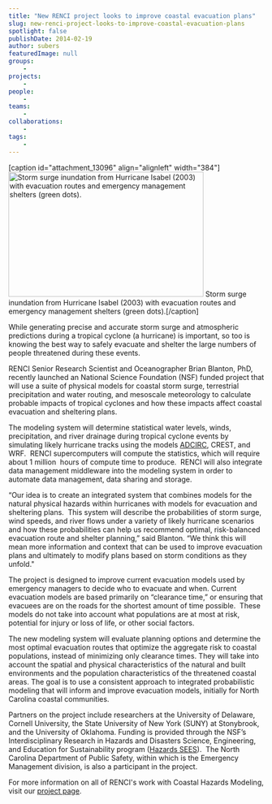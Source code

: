 ```yaml
---
title: "New RENCI project looks to improve coastal evacuation plans"
slug: new-renci-project-looks-to-improve-coastal-evacuation-plans
spotlight: false
publishDate: 2014-02-19
author: subers
featuredImage: null
groups:
    - 
projects:
    - 
people:
    - 
teams: 
    - 
collaborations:
    - 
tags:
    - 
---
```

[caption id="attachment_13096" align="alignleft" width="384"]<a href="http://www.renci.org/wp-content/uploads/2014/02/ADCIRC.png"><img class=" wp-image-13096 " alt="Storm surge inundation from Hurricane Isabel (2003) with evacuation routes and emergency management shelters (green dots)." src="http://www.renci.org/wp-content/uploads/2014/02/ADCIRC-1024x657.png" width="384" height="246" /></a> Storm surge inundation from Hurricane Isabel (2003) with evacuation routes and emergency management shelters (green dots).[/caption]

While generating precise and accurate storm surge and atmospheric predictions during a tropical cyclone (a hurricane) is important, so too is knowing the best way to safely evacuate and shelter the large numbers of people threatened during these events.

RENCI Senior Research Scientist and Oceanographer Brian Blanton, PhD, recently launched an National Science Foundation (NSF) funded project that will use a suite of physical models for coastal storm surge, terrestrial precipitation and water routing, and mesoscale meteorology to calculate probable impacts of tropical cyclones and how these impacts affect coastal evacuation and sheltering plans.

<!--more-->The modeling system will determine statistical water levels, winds, precipitation, and river drainage during tropical cyclone events by simulating likely hurricane tracks using the models <a href="http://adcirc.org">ADCIRC</a>, CREST, and WRF.  RENCI supercomputers will compute the statistics, which will require about 1 million  hours of compute time to produce.  RENCI will also integrate data management middleware into the modeling system in order to automate data management, data sharing and storage.

“Our idea is to create an integrated system that combines models for the natural physical hazards within hurricanes with models for evacuation and sheltering plans.  This system will describe the probabilities of storm surge, wind speeds, and river flows under a variety of likely hurricane scenarios and how these probabilities can help us recommend optimal, risk-balanced evacuation route and shelter planning,” said Blanton. “We think this will mean more information and context that can be used to improve evacuation plans and ultimately to modify plans based on storm conditions as they unfold."

The project is designed to improve current evacuation models used by emergency managers to decide who to evacuate and when. Current evacuation models are based primarily on “clearance time,” or ensuring that evacuees are on the roads for the shortest amount of time possible.  These models do not take into account what populations are at most at risk, potential for injury or loss of life, or other social factors.

The new modeling system will evaluate planning options and determine the most optimal evacuation routes that optimize the aggregate risk to coastal populations, instead of minimizing only clearance times. They will take into account the spatial and physical characteristics of the natural and built environments and the population characteristics of the threatened coastal areas. The goal is to use a consistent approach to integrated probabilistic modeling that will inform and improve evacuation models, initially for North Carolina coastal communities.

Partners on the project include researchers at the University of Delaware, Cornell University, the State University of New York (SUNY) at Stonybrook, and the University of Oklahoma. Funding is provided through the NSF’s Interdisciplinary Research in Hazards and Disasters Science, Engineering, and Education for Sustainability program (<a href="http://www.nsf.gov/funding/pgm_summ.jsp?pims_id=504707">Hazards SEES</a>).  The North Carolina Department of Public Safety, within which is the Emergency Management division, is also a participant in the project.

For more information on all of RENCI's work with Coastal Hazards Modeling, visit our <a href="http://www.renci.org/research/coastal-hazards-modeling/">project page</a>.
